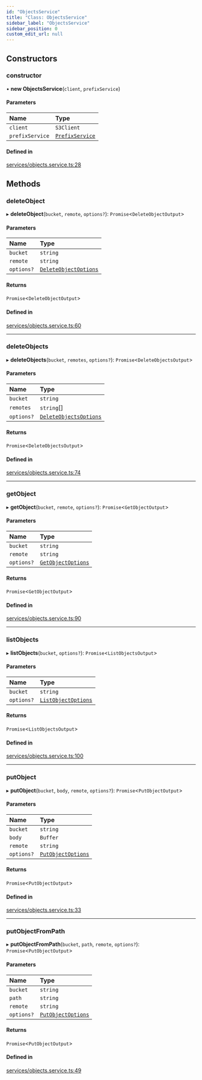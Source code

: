 ```yaml
---
id: "ObjectsService"
title: "Class: ObjectsService"
sidebar_label: "ObjectsService"
sidebar_position: 0
custom_edit_url: null
---
```


## Constructors

### constructor

• **new ObjectsService**(`client`, `prefixService`)

#### Parameters

| Name | Type |
| :------ | :------ |
| `client` | `S3Client` |
| `prefixService` | [`PrefixService`](PrefixService) |

#### Defined in

[services/objects.service.ts:28](https://github.com/LabO8/nestjs-s3/blob/2156324/src/services/objects.service.ts#L28)

## Methods

### deleteObject

▸ **deleteObject**(`bucket`, `remote`, `options?`): `Promise`<`DeleteObjectOutput`\>

#### Parameters

| Name | Type |
| :------ | :------ |
| `bucket` | `string` |
| `remote` | `string` |
| `options?` | [`DeleteObjectOptions`](../modules#deleteobjectoptions) |

#### Returns

`Promise`<`DeleteObjectOutput`\>

#### Defined in

[services/objects.service.ts:60](https://github.com/LabO8/nestjs-s3/blob/2156324/src/services/objects.service.ts#L60)

___

### deleteObjects

▸ **deleteObjects**(`bucket`, `remotes`, `options?`): `Promise`<`DeleteObjectsOutput`\>

#### Parameters

| Name | Type |
| :------ | :------ |
| `bucket` | `string` |
| `remotes` | `string`[] |
| `options?` | [`DeleteObjectsOptions`](../modules#deleteobjectsoptions) |

#### Returns

`Promise`<`DeleteObjectsOutput`\>

#### Defined in

[services/objects.service.ts:74](https://github.com/LabO8/nestjs-s3/blob/2156324/src/services/objects.service.ts#L74)

___

### getObject

▸ **getObject**(`bucket`, `remote`, `options?`): `Promise`<`GetObjectOutput`\>

#### Parameters

| Name | Type |
| :------ | :------ |
| `bucket` | `string` |
| `remote` | `string` |
| `options?` | [`GetObjectOptions`](../modules#getobjectoptions) |

#### Returns

`Promise`<`GetObjectOutput`\>

#### Defined in

[services/objects.service.ts:90](https://github.com/LabO8/nestjs-s3/blob/2156324/src/services/objects.service.ts#L90)

___

### listObjects

▸ **listObjects**(`bucket`, `options?`): `Promise`<`ListObjectsOutput`\>

#### Parameters

| Name | Type |
| :------ | :------ |
| `bucket` | `string` |
| `options?` | [`ListObjectOptions`](../modules#listobjectoptions) |

#### Returns

`Promise`<`ListObjectsOutput`\>

#### Defined in

[services/objects.service.ts:100](https://github.com/LabO8/nestjs-s3/blob/2156324/src/services/objects.service.ts#L100)

___

### putObject

▸ **putObject**(`bucket`, `body`, `remote`, `options?`): `Promise`<`PutObjectOutput`\>

#### Parameters

| Name | Type |
| :------ | :------ |
| `bucket` | `string` |
| `body` | `Buffer` |
| `remote` | `string` |
| `options?` | [`PutObjectOptions`](../modules#putobjectoptions) |

#### Returns

`Promise`<`PutObjectOutput`\>

#### Defined in

[services/objects.service.ts:33](https://github.com/LabO8/nestjs-s3/blob/2156324/src/services/objects.service.ts#L33)

___

### putObjectFromPath

▸ **putObjectFromPath**(`bucket`, `path`, `remote`, `options?`): `Promise`<`PutObjectOutput`\>

#### Parameters

| Name | Type |
| :------ | :------ |
| `bucket` | `string` |
| `path` | `string` |
| `remote` | `string` |
| `options?` | [`PutObjectOptions`](../modules#putobjectoptions) |

#### Returns

`Promise`<`PutObjectOutput`\>

#### Defined in

[services/objects.service.ts:49](https://github.com/LabO8/nestjs-s3/blob/2156324/src/services/objects.service.ts#L49)
